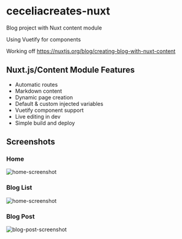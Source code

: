 # ceceliacreates-nuxt

Blog project with Nuxt content module

Using Vuetify for components

Working off https://nuxtjs.org/blog/creating-blog-with-nuxt-content

## Nuxt.js/Content Module Features

- Automatic routes
- Markdown content
- Dynamic page creation
- Default & custom injected variables
- Vuetify component support
- Live editing in dev
- Simple build and deploy

## Screenshots

### Home

![home-screenshot](https://github.com/ceceliacreates/ceceliacreates-nuxt/blob/main/assets/images/screenshot.PNG)

### Blog List

![home-screenshot](https://github.com/ceceliacreates/ceceliacreates-nuxt/blob/main/assets/images/blog-list-screenshot.PNG)

### Blog Post

![blog-post-screenshot](https://github.com/ceceliacreates/ceceliacreates-nuxt/blob/main/assets/images/blog-screenshot.PNG)
